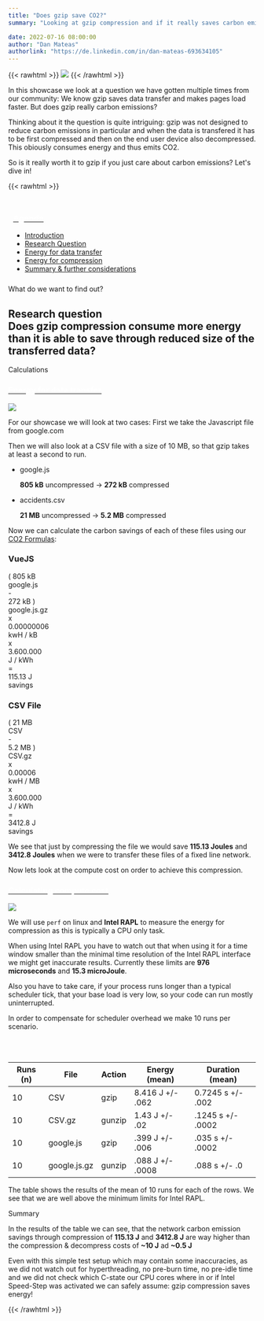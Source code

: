 ```yaml
---
title: "Does gzip save CO2?"
summary: "Looking at gzip compression and if it really saves carbon emissions"

date: 2022-07-16 08:00:00
author: "Dan Mateas"
authorlink: "https://de.linkedin.com/in/dan-mateas-693634105"
---
```


{{< rawhtml >}}
    <img class="ui small floated right rounded bordered image" src="/img/showcases/gzip.webp">
{{< /rawhtml >}}

In this showcase we look at a question we have gotten multiple times from our community: We know gzip saves data transfer and makes pages load faster. But does gzip really carbon emissions?


Thinking about it the question is quite intriguing: gzip was not designed to reduce carbon emissions in particular and when the data is transfered it has to be first compressed and then on the end user device also decompressed. This obiously consumes energy and thus emits CO2.

So is it really worth it to gzip if you just care about carbon emissions? Let's dive in!
                    
{{< rawhtml >}}
            </div>
         </div>
    </section><!-- end about -->
    <section class="single-page bg-two">
        <div class="section-two" style="padding: 10px;">
            <div class="data-content-one">
            <div class="ui segment raised">
                <div class="header">
                    <a class="ui red ribbon label" href="#">
                        <h3 style="color: #fff;">Agenda</h3>
                    </a>
                </div>
                <ul class="ui list">
                    <li class="item">
                        <i class="right triangle icon"></i>
                        <div class="content">
                            <div class="header">
                                <a href="#introduction">Introduction</a>
                            </div>
                        </div>
                    </li>
                        <li class="item">
                            <i class="right triangle icon"></i>
                            <div class="content">
                                <div class="header">
                                    <a href="#research-question">Research Question</a>
                                </div>
                            </div>
                        </li>
                        <li class="item">
                            <i class="right triangle icon"></i>
                            <div class="content">
                                <div class="header">
                                    <a href="#energy-data-transfer">Energy for data transfer</a>
                                </div>
                            </div>
                        </li>
                        <li class="item">
                            <i class="right triangle icon"></i>
                            <div class="content">
                                <div class="header">
                                    <a href="#energy-for-compression">Energy for compression</a>
                                </div>
                            </div>
                        </li>
                        <li class="item">
                            <i class="right triangle icon"></i>
                            <div class="content">
                                <div class="header">
                                    <a href="#summary">Summary & further considerations</a>
                                </div>
                            </div>
                        </li>
                    </ul>
                </div>
            </div>
         </div>
    </section><!-- end about -->
    <section class="single-page bg-one">
        <div class="section-two">
            <div class="title-one">What do we want to find out?</div>
            <div class="separator"><div class="line line-1"></div></div>
            <div class="data-content-one">
                <div class="ui segment inverted" id="research-question">
                    <h2 class="ui header">
                        <i class="graduation cap icon"></i>
                        <div class="content">
                            Research question
                            <div class="sub header">Does gzip compression consume more energy than it is able to save through reduced size of the transferred data?</div>
                        </div>
                    </h2>
                </div>
            </div>
         </div>
    </section><!-- end about -->
    <section class="single-page bg-two">
        <div class="section-two">
            <div class="title-two">Calculations</div>
            <div class="separator"><div class="line line-1"></div></div>
            <div class="data-content-one">
                <div class="ui segment" id="energy-data-transfer">
                    <div class="header">
                        <a class="ui blue ribbon label" href="#energy-data-transfer">
                            <h3 style="color: #fff;">Energy for data transfer</h3>
                        </a>
                    </div>
                    <img class="ui medium floated right rounded bordered image" src="/img/showcases/gzip-files-compression.webp">
                    <p>For our showcase we will look at two cases: First we take the Javascript file from google.com</p>
                    <p>Then we will also look at a CSV file with a size of 10 MB, so that gzip takes at least a second to run.</p>
                    <ul class="ui large divided list">
                        <li class="item">
                            <i class="right triangle icon"></i>
                            <div class="content">
                                <div class="header">google.js</div>
                                <p><strong>805 kB</strong> uncompressed -> <strong>272 kB</strong> compressed</p>
                            </div>
                        </li>
                        <li class="item">
                            <i class="right triangle icon"></i>
                            <div class="content">
                                <div class="header">accidents.csv</div>
                                <p><strong>21 MB</strong> uncompressed -> <strong>5.2 MB</strong> compressed</p>
                            </div>
                        </li>
                    </ul>
                    <p>Now we can calculate the carbon savings of each of these files using our <a href="/co2-formulas">CO2 Formulas</a>:</p>
                    <h3>VueJS</h3>
                    <div class="ui ten mini statistics">
                        <div class="statistic">
                            <div class="value">( 805 kB</div>
                            <div class="label">google.js</div>
                        </div>
                        <div class="statistic gc-stats-multiply"><div class="value">-</div></div>
                        <div class="statistic">
                            <div class="value">272 kB )</div>
                            <div class="label">google.js.gz</div>
                        </div>
                        <div class="statistic gc-stats-multiply"><div class="value">x</div></div>
                        <div class="statistic">
                            <div class="value">0.00000006</div>
                            <div class="label">kwH / kB</div>
                        </div>
                        <div class="statistic gc-stats-multiply"><div class="value">x</div></div>
                        <div class="statistic">
                            <div class="value">3.600.000</div>
                            <div class="label">J / kWh</div>
                        </div>
                        <div class="statistic gc-stats-multiply"><div class="value">=</div></div>
                        <div class="statistic">
                            <div class="value">115.13 J</div>
                            <div class="label">savings</div>
                        </div>
                    </div>
                    <h3>CSV File</h3>
                    <div class="ui ten mini statistics">
                        <div class="statistic">
                            <div class="value">( 21 MB</div>
                            <div class="label">CSV</div>
                        </div>
                        <div class="statistic gc-stats-multiply"><div class="value">-</div></div>
                        <div class="statistic">
                            <div class="value">5.2 MB )</div>
                            <div class="label">CSV.gz</div>
                        </div>
                        <div class="statistic gc-stats-multiply"><div class="value">x</div></div>
                        <div class="statistic">
                            <div class="value">0.00006</div>
                            <div class="label">kwH / MB</div>
                        </div>
                        <div class="statistic gc-stats-multiply"><div class="value">x</div></div>
                        <div class="statistic">
                            <div class="value">3.600.000</div>
                            <div class="label">J / kWh</div>
                        </div>
                        <div class="statistic gc-stats-multiply"><div class="value">=</div></div>
                        <div class="statistic">
                            <div class="value">3412.8 J</div>
                            <div class="label">savings</div>
                        </div>
                    </div>
                    <p>We see that just by compressing the file we would save <strong>115.13 Joules</strong> and <strong>3412.8 Joules</strong> when we were to transfer these files of a fixed line network.</p>
                    <p>Now lets look at the compute cost on order to achieve this compression.</p>
                </div>
                <div class="ui segment" id="energy-for-compression">
                    <div class="header">
                        <a class="ui orange ribbon label" href="#energy-for-compression">
                            <h3 style="color: #fff;">Calculating compute cost</h3>
                        </a>
                    </div>
                    <img class="ui large floated right rounded bordered image" src="/img/showcases/perf-call-gzip.webp">                    
                    <p>We will use <code>perf</code> on linux and <strong>Intel RAPL</strong> to measure the energy for compression as this is typically a CPU only task.</p>
                    <p>When using Intel RAPL you have to watch out that when using it for a time window smaller than the minimal time resolution of the Intel RAPL interface we might get inaccurate results. Currently these limits are <strong>976 microseconds</strong> and <strong>15.3 microJoule</strong>.</p>
                    <p>Also you have to take care, if your process runs longer than a typical scheduler tick, that your 
                    base load is very low, so your code can run mostly uninterrupted.</p>
                    <p>In order to compensate for scheduler overhead we make 10 runs per scenario.</p>
                    <table class="ui sortable celled striped table" id="table">
                        <thead>
                            <tr>
                                <th>Runs (n)</th>
                                <th>File</th>
                                <th>Action</th>
                                <th>Energy (mean)</th>
                                <th>Duration (mean)</th>
                            </tr>
                        </thead>
                        <tbody id="projects-table">
                            <tr>
                                <td>10</td>
                                <td>CSV</td>
                                <td>gzip</td>
                                <td>8.416 J +/- .062</td>
                                <td>0.7245 s +/- .002</td>
                            </tr>
                            <tr>
                                <td>10</td>
                                <td>CSV.gz</td>
                                <td>gunzip</td>
                                <td>1.43 J +/- .02</td>
                                <td>.1245 s +/- .0002</td>
                            </tr>
                            <tr>
                                <td>10</td>
                                <td>google.js</td>
                                <td>gzip</td>
                                <td>.399 J +/- .006</td>
                                <td>.035 s +/- .0002</td>
                            </tr>
                            <tr>
                                <td>10</td>
                                <td>google.js.gz</td>
                                <td>gunzip</td>
                                <td>.088 J +/- .0008</td>
                                <td>.088 s +/- .0</td>
                            </tr>                            
                        </tbody>                        
                    </table>
                    <p>The table shows the results of the mean of 10 runs for each of the rows. We see that we are well above the minimum limits for Intel RAPL.</p>
                </div>
            </div>
         </div>
    </section><!-- end about -->
    <section class="single-page bg-one" id="summary">
        <div class="section-two">
            <div class="title-one">Summary</div>
            <div class="separator"><div class="line line-1"></div></div>
            <div class="data-content-one">
                <p>In the results of the table we can see, that the network carbon emission savings through compression of <strong>115.13 J</strong> and  <strong>3412.8 J</strong> are way higher than the compression & decompress costs of <strong>~10 J</strong> ad <strong>~0.5 J</strong></p>
                <p>Even with this simple test setup which may contain some inaccuracies, as we did not watch out for hyperthreading, no pre-burn time, no pre-idle time and we did not check which C-state our CPU cores where in or if Intel Speed-Step was activated we can safely assume: gzip compression saves energy!</p>
{{< /rawhtml >}}

